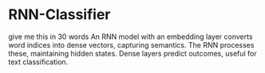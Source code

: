 # RNN-Classifier
give me this in 30 words An RNN model with an embedding layer converts word indices into dense vectors, capturing semantics. The RNN processes these, maintaining hidden states. Dense layers predict outcomes, useful for text classification.
